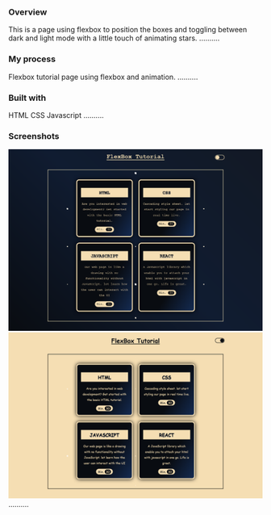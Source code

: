 ### Overview

This is a page using flexbox to position the boxes and toggling between dark and light mode with a little touch of animating stars.
..........

### My process

Flexbox tutorial page using flexbox and animation.
..........

### Built with

HTML
CSS
Javascript
..........

### Screenshots

![](./Dark-mode.png)
![](./light-mode.png)
..........
